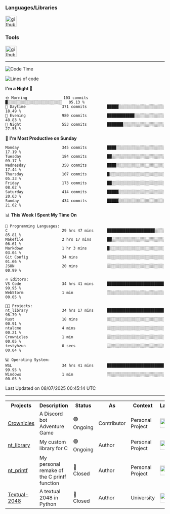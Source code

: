 <div>
    <h3>Languages/Libraries</h3>
    <img alt="github-chart" src="https://skillicons.dev/icons?i=c,py,js,ts,discordjs,html,css,md,bash" height="35px">
</div>
<div>
    <h3>Tools</h3>
    <img alt="github-chart" src="https://skillicons.dev/icons?i=discord,git,github,gitlab,vscode,webstorm,pycharm,ubuntu,pnpm,nodejs,docker" height="35px">
</div>

---
<!--START_SECTION:waka-->
![Code Time](http://img.shields.io/badge/Code%20Time-289%20hrs%2035%20mins-blue)

![Lines of code](https://img.shields.io/badge/From%20Hello%20World%20I%27ve%20Written-99.0%20thousand%20lines%20of%20code-blue)

**I'm a Night 🦉** 

```text
🌞 Morning                103 commits         █░░░░░░░░░░░░░░░░░░░░░░░░   05.13 % 
🌆 Daytime                371 commits         █████░░░░░░░░░░░░░░░░░░░░   18.49 % 
🌃 Evening                980 commits         ████████████░░░░░░░░░░░░░   48.83 % 
🌙 Night                  553 commits         ███████░░░░░░░░░░░░░░░░░░   27.55 % 
```
📅 **I'm Most Productive on Sunday** 

```text
Monday                   345 commits         ████░░░░░░░░░░░░░░░░░░░░░   17.19 % 
Tuesday                  184 commits         ██░░░░░░░░░░░░░░░░░░░░░░░   09.17 % 
Wednesday                350 commits         ████░░░░░░░░░░░░░░░░░░░░░   17.44 % 
Thursday                 107 commits         █░░░░░░░░░░░░░░░░░░░░░░░░   05.33 % 
Friday                   173 commits         ██░░░░░░░░░░░░░░░░░░░░░░░   08.62 % 
Saturday                 414 commits         █████░░░░░░░░░░░░░░░░░░░░   20.63 % 
Sunday                   434 commits         █████░░░░░░░░░░░░░░░░░░░░   21.62 % 
```


📊 **This Week I Spent My Time On** 

```text
💬 Programming Languages: 
C                        29 hrs 47 mins      █████████████████████░░░░   85.81 % 
Makefile                 2 hrs 17 mins       ██░░░░░░░░░░░░░░░░░░░░░░░   06.61 % 
Markdown                 1 hr 3 mins         █░░░░░░░░░░░░░░░░░░░░░░░░   03.04 % 
Git Config               34 mins             ░░░░░░░░░░░░░░░░░░░░░░░░░   01.66 % 
JSON                     20 mins             ░░░░░░░░░░░░░░░░░░░░░░░░░   00.99 % 

🔥 Editors: 
VS Code                  34 hrs 41 mins      █████████████████████████   99.95 % 
WebStorm                 1 min               ░░░░░░░░░░░░░░░░░░░░░░░░░   00.05 % 

🐱‍💻 Projects: 
nt_library               34 hrs 17 mins      █████████████████████████   98.79 % 
Rust                     18 mins             ░░░░░░░░░░░░░░░░░░░░░░░░░   00.91 % 
ntalcme                  4 mins              ░░░░░░░░░░░░░░░░░░░░░░░░░   00.21 % 
Crownicles               1 min               ░░░░░░░░░░░░░░░░░░░░░░░░░   00.05 % 
testyhzun                0 secs              ░░░░░░░░░░░░░░░░░░░░░░░░░   00.04 % 

💻 Operating System: 
WSL                      34 hrs 41 mins      █████████████████████████   99.95 % 
Windows                  1 min               ░░░░░░░░░░░░░░░░░░░░░░░░░   00.05 % 
```


 Last Updated on 08/07/2025 00:45:14 UTC
<!--END_SECTION:waka-->

---
<table>
    <tr>
        <th>Projects</th>
        <th>Description</th>
        <th>Status</th>
        <th>As</th>
        <th>Context</th>
        <th>Language</th>
    </tr>
    <tr>
        <td>
            <a href="https://github.com/Crownicles/Crownicles">Crownicles</a>
        </td>
        <td>
            A Discord bot Adventure Game
        </td>
        <td>
            🟢 Ongoing
        </td>
        <td>
            Contributor
        </td>
        <td>
            Personal Project
        </td>
        <td>
            <img alt="ts icon" src="https://skillicons.dev/icons?i=ts" height="30px">
        </td>
    </tr>
    <tr>
        <td>
            <a href="https://github.com/Ntalcme/nt_library">nt_library</a>
        </td>
        <td>
            My custom library for C
        </td>
        <td>
            🟢 Ongoing
        </td>
        <td>
            Author
        </td>
        <td>
            Personal Project
        </td>
        <td>
            <img alt="ts icon" src="https://skillicons.dev/icons?i=c" height="30px">
        </td>
    <tr>
        <td>
            <a href="https://github.com/Ntalcme/nt_printf">nt_printf</a>
        </td>
        <td>
             My personal remake of the C printf function 
        </td>
        <td>
            🔴 Closed
        </td>
        <td>
            Author
        </td>
        <td>
            Personal Project
        </td>
        <td>
            <img alt="ts icon" src="https://skillicons.dev/icons?i=c" height="30px">
        </td>
    </tr>
    <tr>
        <td>
            <a href="https://github.com/Ntalcme/Textual-2048">Textual-2048</a>
        </td>
        <td>
             A textual 2048 in Python
        </td>
        <td>
            🔴 Closed
        </td>
        <td>
            Author
        </td>
        <td>
            University
        </td>
        <td>
            <img alt="ts icon" src="https://skillicons.dev/icons?i=py" height="30px">
        </td>
    </tr>
</table>
